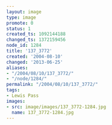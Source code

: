 ```yaml
---
layout: image
type: image
promote: 0
status: 1
created_ts: 1092144188
changed_ts: 1372159456
node_id: 1284
title: '137_3772'
created: '2004-08-10'
changed: '2013-06-25'
aliases:
- "/2004/08/10/137_3772/"
- "/node/1284/"
permalink: "/2004/08/10/137_3772/"
tags:
- Lewis Pass
images:
- src: image/images/137_3772-1284.jpg
  name: 137_3772-1284.jpg
---
```


